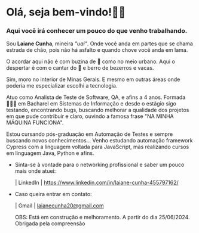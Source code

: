 # Olá, seja bem-vindo!👋🏻

### Aqui você irá conhecer um pouco do que venho trabalhando.

Sou **Laiane Cunha**, mineira *"uai"*. Onde você anda em partes que se chama estrada de chão,
pois não há asfalto e quando chove você anda em lama.

O acordar aqui não é com buzina de 🚗 como no meio urbano. Aqui o despertar é com o cantar do 🐓 e berro de bezerros e vacas.

Sim, moro no interior de Minas Gerais. E mesmo em outras áreas onde poderia me especializar escolhi a tecnologia.

Atuo como Analista de Teste de Software, QA, e afins a 4 anos. Formada 👩🏻‍🎓 em Bacharel em Sistemas de Informação e desde o estágio sigo testando, encontrando bugs, 
buscando melhorar a qualidade dos projetos em que pude contribuir e claro, ouvindo a famosa frase "NA MINHA MÁQUINA FUNCIONA".

Estou cursando pós-graduação em Automação de Testes e sempre buscando novos conhecimentos... 
Venho estudando automação framework Cypress com a linguagem voltada para 
JavaScript, mas realizando cursos em linguagem Java, Python e afins. 

- Sinta-se à vontade para o networking profissional e saber um pouco mais onde atuei:

    | LinkedIn 
    |
    <https://www.linkedin.com/in/laiane-cunha-455797162/>

- Caso queira entrar em contato:

    | Gmail      | <laianecunha20@gmail.com>

  OBS: Está em construção e melhoramento. A partir do dia 25/06/2024. Obrigada pela compreensão 

